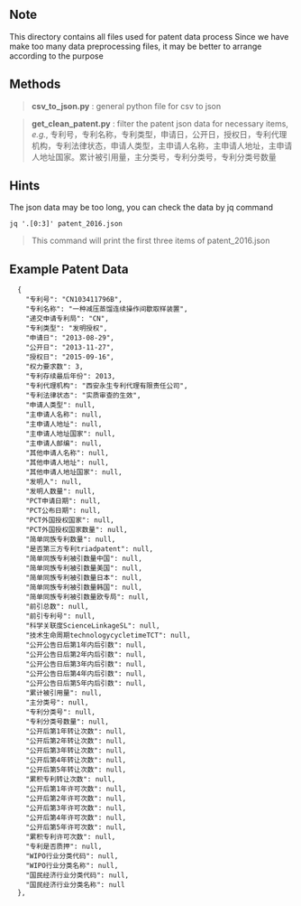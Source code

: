 ## Note

This directory contains all files used for patent data process
Since we have make too many data preprocessing files, it may be better to arrange according to the purpose

## Methods


> **csv_to_json.py** : general python file for csv to json

> **get_clean_patent.py** : filter the patent json data for necessary items, *e.g.*, 专利号，专利名称，专利类型，申请日，公开日，授权日，专利代理机构，专利法律状态，申请人类型，主申请人名称，主申请人地址，主申请人地址国家。累计被引用量，主分类号，专利分类号，专利分类号数量
## Hints

The json data may be too long, you can check the data by jq command

```
jq '.[0:3]' patent_2016.json
```

> This command will print the first three items of patent_2016.json


## Example Patent Data
```
  {
    "专利号": "CN103411796B",
    "专利名称": "一种减压蒸馏连续操作间歇取样装置",
    "递交申请专利局": "CN",
    "专利类型": "发明授权",
    "申请日": "2013-08-29",
    "公开日": "2013-11-27",
    "授权日": "2015-09-16",
    "权力要求数": 3,
    "专利存续最后年份": 2013,
    "专利代理机构": "西安永生专利代理有限责任公司",
    "专利法律状态": "实质审查的生效",
    "申请人类型": null,
    "主申请人名称": null,
    "主申请人地址": null,
    "主申请人地址国家": null,
    "主申请人邮编": null,
    "其他申请人名称": null,
    "其他申请人地址": null,
    "其他申请人地址国家": null,
    "发明人": null,
    "发明人数量": null,
    "PCT申请日期": null,
    "PCT公布日期": null,
    "PCT外国授权国家": null,
    "PCT外国授权国家数量": null,
    "简单同族专利数量": null,
    "是否第三方专利triadpatent": null,
    "简单同族专利被引数量中国": null,
    "简单同族专利被引数量美国": null,
    "简单同族专利被引数量日本": null,
    "简单同族专利被引数量韩国": null,
    "简单同族专利被引数量欧专局": null,
    "前引总数": null,
    "前引专利号": null,
    "科学关联度ScienceLinkageSL": null,
    "技术生命周期technologycycletimeTCT": null,
    "公开公告日后第1年内后引数": null,
    "公开公告日后第2年内后引数": null,
    "公开公告日后第3年内后引数": null,
    "公开公告日后第4年内后引数": null,
    "公开公告日后第5年内后引数": null,
    "累计被引用量": null,
    "主分类号": null,
    "专利分类号": null,
    "专利分类号数量": null,
    "公开后第1年转让次数": null,
    "公开后第2年转让次数": null,
    "公开后第3年转让次数": null,
    "公开后第4年转让次数": null,
    "公开后第5年转让次数": null,
    "累积专利转让次数": null,
    "公开后第1年许可次数": null,
    "公开后第2年许可次数": null,
    "公开后第3年许可次数": null,
    "公开后第4年许可次数": null,
    "公开后第5年许可次数": null,
    "累积专利许可次数": null,
    "专利是否质押": null,
    "WIPO行业分类代码": null,
    "WIPO行业分类名称": null,
    "国民经济行业分类代码": null,
    "国民经济行业分类名称": null
  },
```